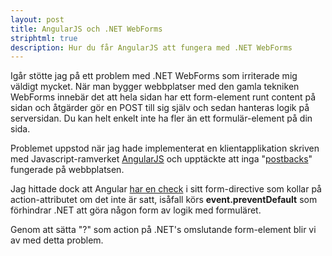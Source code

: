 ```yaml
---
layout: post
title: AngularJS och .NET WebForms
striphtml: true
description: Hur du får AngularJS att fungera med .NET WebForms
---
```


Igår stötte jag på ett problem med .NET WebForms som irriterade mig väldigt mycket. När man bygger webbplatser med den gamla tekniken WebForms innebär det att hela sidan har ett form-element runt content på sidan och åtgärder gör en POST till sig själv och sedan hanteras logik på serversidan. Du kan helt enkelt inte ha fler än ett formulär-element på din sida. 

Problemet uppstod när jag hade implementerat en klientapplikation skriven med Javascript-ramverket [AngularJS](http://angularjs.org/) och upptäckte att inga "[postbacks](http://www.evagoras.com/2011/02/10/how-postback-works-in-asp-net/)" fungerade på webbplatsen. 

Jag hittade dock att Angular [har en check](https://github.com/angular/angular.js/blob/master/src/ng/directive/form.js#L269) i sitt form-directive som kollar på action-attributet om det inte är satt, isåfall körs **event.preventDefault** som förhindrar .NET att göra någon form av logik med formuläret. 

Genom att sätta "?" som action på .NET's omslutande form-element blir vi av med detta problem.